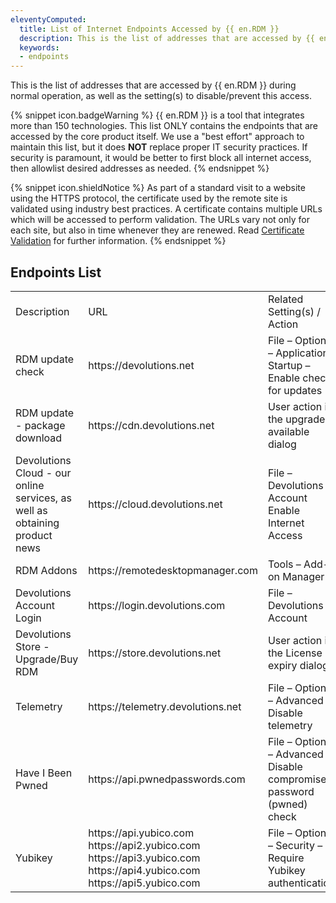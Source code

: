 ```yaml
---
eleventyComputed:
  title: List of Internet Endpoints Accessed by {{ en.RDM }}
  description: This is the list of addresses that are accessed by {{ en.RDM }} during normal operation, as well as the setting(s) to disable/prevent this access.
  keywords: 
  - endpoints
---
```

This is the list of addresses that are accessed by {{ en.RDM }} during normal operation, as well as the setting(s) to disable/prevent this access.  

{% snippet icon.badgeWarning %}
{{ en.RDM }} is a tool that integrates more than 150 technologies. This list ONLY contains the endpoints that are accessed by the core product itself. We use a "best effort" approach to maintain this list, but it does **NOT** replace proper IT security practices. If security is paramount, it would be better to first block all internet access, then allowlist desired addresses as needed.
{% endsnippet %}  

{% snippet icon.shieldNotice %}
As part of a standard visit to a website using the HTTPS protocol, the certificate used by the remote site is validated using industry best practices. A certificate contains multiple URLs which will be accessed to perform validation. The URLs vary not only for each site, but also in time whenever they are renewed. Read [Certificate Validation](/kb/remote-desktop-manager/knowledge-base/certificate-validation) for further information.
{% endsnippet %}

## Endpoints List
<table>
	<tr>
		<td>
Description
		</td>
		<td>
URL
		</td>
		<td>
Related Setting(s) / Action
		</td>
	</tr>
	<tr>
		<td>
RDM update check
		</td>
		<td>
https<area>://devolutions.net
		</td>
		<td>
File – Options – Application Startup – Enable check for updates
		</td>
	</tr>
	<tr>
		<td>
RDM update - package download
		</td>
		<td>
https<area>://cdn.devolutions.net
		</td>
		<td>
User action in the upgrade available dialog
		</td>
	</tr>
	<tr>
		<td>
Devolutions Cloud - our online services, as well as obtaining product news
		</td>
		<td>
https<area>://cloud.devolutions.net
		</td>
		<td>
File – Devolutions Account<br>
Enable Internet Access<br>
		</td>
	</tr>
	<tr>
		<td>
RDM Addons
		</td>
		<td>
https<area>://remotedesktopmanager.com
		</td>
		<td>
Tools – Add-on Manager
		</td>
	</tr>
	<tr>
		<td>
Devolutions Account Login
		</td>
		<td>
https<area>://login.devolutions.com
		</td>
		<td>
File – Devolutions Account
		</td>
	</tr>
	<tr>
		<td>
Devolutions Store - Upgrade/Buy RDM
		</td>
		<td>
https<area>://store.devolutions.net
		</td>
		<td>
User action in the License expiry dialog
		</td>
	</tr>
	<tr>
		<td>
Telemetry
		</td>
		<td>
https<area>://telemetry.devolutions.net
		</td>
		<td>
File – Options – Advanced – Disable telemetry
		</td>
	</tr>
	<tr>
		<td>
Have I Been Pwned
		</td>
		<td>
https<area>://api.pwnedpasswords.com
		</td>
		<td>
File – Options – Advanced – Disable compromised password (pwned) check
		</td>
	</tr>
	<tr>
		<td>
Yubikey
		</td>
		<td>
https<area>://api.yubico.com<br>
https<area>://api2.yubico.com<br>
https<area>://api3.yubico.com<br>
https<area>://api4.yubico.com<br>
https<area>://api5.yubico.com<br>
		</td>
		<td>
File – Options – Security – Require Yubikey authentication
		</td>
	</tr>
</table>
